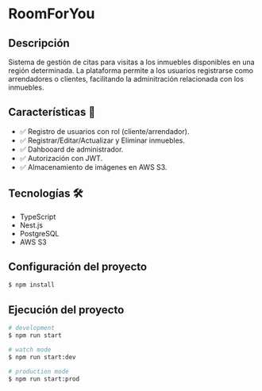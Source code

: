 # RoomForYou

## Descripción

Sistema de gestión de citas para visitas a los inmuebles disponibles en una región determinada. La plataforma permite a los usuarios registrarse como arrendadores o clientes, facilitando la adminitración relacionada con los inmuebles.

## Características 🚀

- ✅ Registro de usuarios con rol (cliente/arrendador).
- ✅ Registrar/Editar/Actualizar y Eliminar inmuebles.
- ✅ Dahbooard de administrador.
- ✅ Autorización con JWT.
- ✅ Almacenamiento de imágenes en AWS S3.

## Tecnologías 🛠️

- TypeScript
- Nest.js
- PostgreSQL
- AWS S3

## Configuración del proyecto

```bash
$ npm install
```

## Ejecución del proyecto

```bash
# development
$ npm run start

# watch mode
$ npm run start:dev

# production mode
$ npm run start:prod
```

